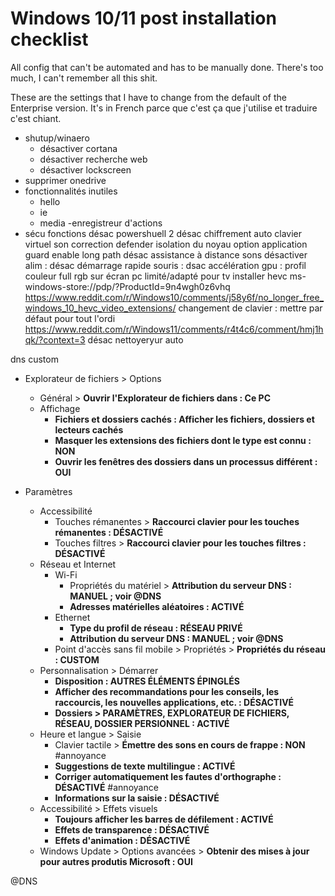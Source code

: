 # Windows 10/11 post installation checklist

All config that can't be automated and has to be manually done. There's too much, I can't remember all this shit.

These are the settings that I have to change from the default of the Enterprise version. It's in French parce que c'est ça que j'utilise et traduire c'est chiant.

- shutup/winaero
    - désactiver cortana
    - désactiver recherche web
    - désactiver lockscreen
- supprimer onedrive
- fonctionnalités inutiles
    - hello
    - ie
    - media
    -enregistreur d'actions
- sécu
    fonctions
    désac powershuell 2
désac chiffrement auto
clavier virtuel
    son
    correction
defender
    isolation du noyau
    option application guard
enable long path
désac assistance à distance
sons désactiver
alim : désac démarrage rapide
souris : dsac accélération
gpu : profil couleur
    full rgb sur écran pc
    limité/adapté pour tv
installer hevc
    ms-windows-store://pdp/?ProductId=9n4wgh0z6vhq
    https://www.reddit.com/r/Windows10/comments/j58y6f/no_longer_free_windows_10_hevc_video_extensions/
changement de clavier : mettre par défaut pour tout l'ordi
    https://www.reddit.com/r/Windows11/comments/r4t4c6/comment/hmj1hqk/?context=3
désac nettoyeryur auto

dns custom

- Explorateur de fichiers > Options
    - Général > **Ouvrir l'Explorateur de fichiers dans : Ce PC**
    - Affichage
        - **Fichiers et dossiers cachés : Afficher les fichiers, dossiers et lecteurs cachés**
        - **Masquer les extensions des fichiers dont le type est connu : NON**
        - **Ouvrir les fenêtres des dossiers dans un processus différent : OUI**

- Paramètres
    - Accessibilité
        - Touches rémanentes > **Raccourci clavier pour les touches rémanentes : DÉSACTIVÉ**
        - Touches filtres > **Raccourci clavier pour les touches filtres : DÉSACTIVÉ**
    - Réseau et Internet
        - Wi-Fi
            - Propriétés du matériel > **Attribution du serveur DNS : MANUEL ; voir @DNS**
            - **Adresses matérielles aléatoires : ACTIVÉ**
        - Ethernet
            - **Type du profil de réseau : RÉSEAU PRIVÉ**
            - **Attribution du serveur DNS : MANUEL ; voir @DNS**
        - Point d'accès sans fil mobile > Propriétés > **Propriétés du réseau : CUSTOM**
    - Personnalisation > Démarrer
        - **Disposition : AUTRES ÉLÉMENTS ÉPINGLÉS**
        - **Afficher des recommandations pour les conseils, les raccourcis, les nouvelles applications, etc. : DÉSACTIVÉ**
        - **Dossiers > PARAMÈTRES, EXPLORATEUR DE FICHIERS, RÉSEAU, DOSSIER PERSIONNEL : ACTIVÉ**
    - Heure et langue > Saisie
        - Clavier tactile > **Émettre des sons en cours de frappe : NON** #annoyance
        - **Suggestions de texte multilingue : ACTIVÉ**
        - **Corriger automatiquement les fautes d'orthographe : DÉSACTIVÉ** #annoyance
        - **Informations sur la saisie : DÉSACTIVÉ**
    - Accessibilité > Effets visuels
        - **Toujours afficher les barres de défilement : ACTIVÉ**
        - **Effets de transparence : DÉSACTIVÉ**
        - **Effets d'animation : DÉSACTIVÉ**
    - Windows Update > Options avancées > **Obtenir des mises à jour pour autres produtis Microsoft : OUI** 

@DNS